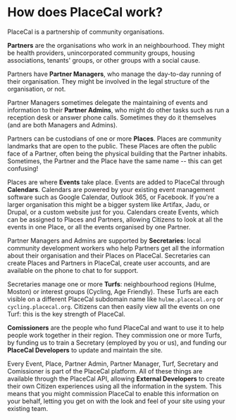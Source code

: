 # How does PlaceCal work?

PlaceCal is a partnership of community organisations.

**Partners** are the organisations who work in an neighbourhood. They might be health providers, unincorporated community groups, housing associations, tenants' groups, or other groups with a social cause.

Partners have **Partner Managers**, who manage the day-to-day running of their organisation. They might be involved in the legal structure of the organisation, or not.

Partner Managers sometimes delegate the maintaining of events and information to their **Partner Admins**, who might do other tasks such as run a reception desk or answer phone calls. Sometimes they do it themselves \(and are both Managers and Admins\).

Partners can be custodians of one or more **Places**. Places are community landmarks that are open to the public. These Places are often the public face of a Partner, often being the physical building that the Partner inhabits. Sometimes, the Partner and the Place have the same name -- this can get confusing!

Places are where **Events** take place. Events are added to PlaceCal through **Calendars**. Calendars are powered by your existing event management software such as Google Calendar, Outlook 365, or Facebook. If you're a larger organisation this might be a bigger system like Artifax, Jadu, or Drupal, or a custom website just for you. Calendars create Events, which can be assigned to Places and Partners, allowing Citizens to look at all the events in one Place, or all the events organised by one Partner.

Partner Managers and Admins are supported by **Secretaries**: local community development workers who help Partners get all the information about their organisation and their Places on PlaceCal. Secretaries can create Places and Partners in PlaceCal, create user accounts, and are available on the phone to chat to for support.

Secretaries manage one or more **Turfs**: neighbourhood regions \(Hulme, Moston\) or interest groups \(Cycling, Age Friendly\). These Turfs are each visible on a different PlaceCal subdomain name like `hulme.placecal.org` or `cycling.placecal.org`. Citizens can then easily view all the events on one Turf: this is the key strength of PlaceCal.

**Comissioners** are the people who fund PlaceCal and want to use it to help people work together in their region. They commission one or more Turfs, by funding us to train a Secretary \(employed by you or us\), and funding our **PlaceCal Developers** to update and maintain the site.

Every Event, Place, Partner Admin, Partner Manager, Turf, Secretary and Comissioner is part of the PlaceCal platform. All of these things are available through the PlaceCal API, allowing **External Developers** to create their own Citizen experiences using all the information in the system. This means that you might commission PlaceCal to enable this information on your behalf, letting you get on with the look and feel of your site using your existing team.

